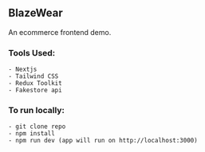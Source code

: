 ## BlazeWear
 An ecommerce frontend demo.

### Tools Used:
    - Nextjs
    - Tailwind CSS
    - Redux Toolkit
    - Fakestore api

### To run locally:
    - git clone repo
    - npm install
    - npm run dev (app will run on http://localhost:3000)